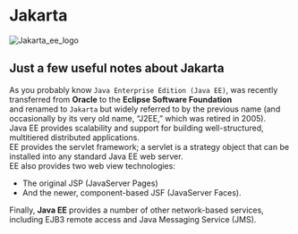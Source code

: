 # Jakarta
![Jakarta_ee_logo](https://github.com/danielurra/Jakarta/assets/51704179/1692610d-291a-419e-88c9-1980e9375062)<br>
## Just a few useful notes about Jakarta
As you probably know `Java Enterprise Edition (Java EE)`, was recently transferred from **Oracle** to the **Eclipse Software Foundation**<br>
and renamed to `Jakarta` but widely referred to by the previous name (and occasionally by its very old name, “J2EE,” which was retired in 2005).<br>
Java EE provides scalability and support for building well-structured, multitiered distributed applications.<br>
EE provides the servlet framework; a servlet is a strategy object that can be installed into any standard Java EE web server.<br>
EE also provides two web view technologies: 
* The original JSP (JavaServer Pages) 
* And the newer, component-based JSF (JavaServer Faces). <br>

Finally, **Java EE** provides a number of other network-based services, including EJB3 remote access and Java Messaging Service (JMS).
